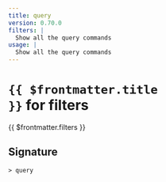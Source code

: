 ```yaml
---
title: query
version: 0.70.0
filters: |
  Show all the query commands
usage: |
  Show all the query commands
---
```


# <code>{{ $frontmatter.title }}</code> for filters

<div class='command-title'>{{ $frontmatter.filters }}</div>

## Signature

```> query ```

